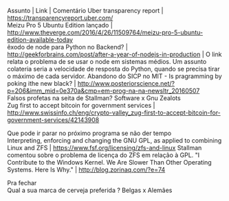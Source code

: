 Assunto | Link  |  Comentário
Uber transparency report  |      https://transparencyreport.uber.com/    
Meizu Pro 5 Ubuntu Edition lançado  |    http://www.theverge.com/2016/4/26/11509764/meizu-pro-5-ubuntu-edition-available-today   
êxodo de node para Python no Backend? |  http://geekforbrains.com/post/after-a-year-of-nodejs-in-production   |   O link relata o problema de se usar o node em sistemas médios. Um assunto colateria seria a velocidade de resposta do Python, quando se precisa tirar o máximo de cada servidor.
Abandono do SICP no MIT - Is pragramming by poking ithe new black?    |  http://www.posteriorscience.net/?p=206&imm_mid=0e370a&cmp=em-prog-na-na-newsltr_20160507        
Falsos profetas na seita de Stallman? Software x Gnu Zealots            
Zug first to accept bitcoin for government services  |   http://www.swissinfo.ch/eng/crypto-valley_zug-first-to-accept-bitcoin-for-government-services/42143908  
                
Que pode ir parar no próximo programa se não der tempo          
Interpreting, enforcing and changing the GNU GPL, as applied to combining Linux and ZFS | https://www.fsf.org/licensing/zfs-and-linux     Stallman comentou sobre o problema de licença do ZFS em relação à GPL.
"I Contribute to the Windows Kernel. We Are Slower Than Other Operating Systems. Here Is Why." | http://blog.zorinaq.com/?e=74   
                
Pra fechar              
Qual a sua marca de cerveja preferida ? Belgas x Alemães                